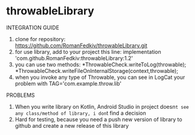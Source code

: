 # throwableLibrary

INTEGRATION GUIDE
1. clone for repository: https://github.com/RomanFedkiv/throwableLibrary.git
2. for use library, add to your project this line: 
    implementation 'com.github.RomanFedkiv:throwableLibrary:1.2'
3. you can use two methods: 
   *ThrowableCheck.writeToLog(throwable);
   *ThrowableCheck.writeFileOnInternalStorage(context,throwable);
4. when you invoke any type of Throwable, you can see in LogCat your problem with TAG='com.example.throw.lib'
   
PROBLEMS
1. When you write library on Kotlin, Android Studio in project doesn`t see any class/method of library, i don`t find a decision
2. Hard for testing, because you need a push new version of library to github and create a new release of this library
